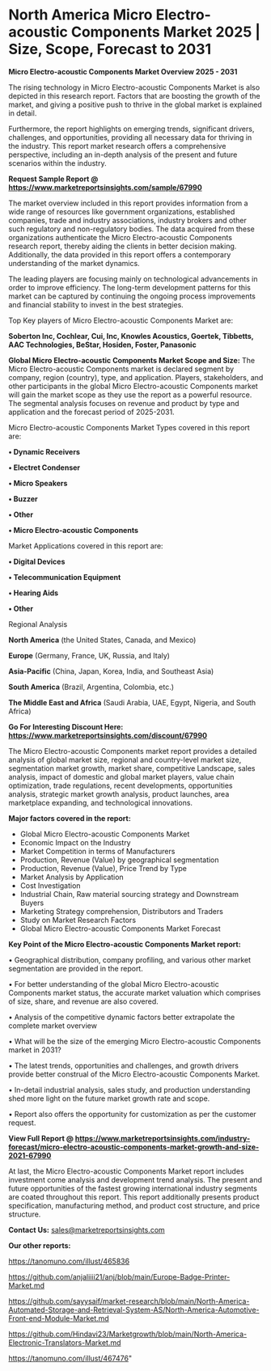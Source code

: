  # North America Micro Electro-acoustic Components Market 2025 | Size, Scope, Forecast to 2031

<Strong> Micro Electro-acoustic Components Market Overview 2025 - 2031</strong>

The rising technology in Micro Electro-acoustic Components Market is also depicted in this research report. Factors that are boosting the growth of the market, and giving a positive push to thrive in the global market is explained in detail.

Furthermore, the report highlights on emerging trends, significant drivers, challenges, and opportunities, providing all necessary data for thriving in the industry. This report market research offers a comprehensive perspective, including an in-depth analysis of the present and future scenarios within the industry.

<strong>Request Sample Report @ <a href=https://www.marketreportsinsights.com/sample/67990>https://www.marketreportsinsights.com/sample/67990</a></strong>

The market overview included in this report provides information from a wide range of resources like government organizations, established companies, trade and industry associations, industry brokers and other such regulatory and non-regulatory bodies. The data acquired from these organizations authenticate the Micro Electro-acoustic Components research report, thereby aiding the clients in better decision making. Additionally, the data provided in this report offers a contemporary understanding of the market dynamics.

The leading players are focusing mainly on technological advancements in order to improve efficiency. The long-term development patterns for this market can be captured by continuing the ongoing process improvements and financial stability to invest in the best strategies.

Top Key players of Micro Electro-acoustic Components Market are:

<strong>Soberton Inc, Cochlear, Cui, Inc, Knowles Acoustics, Goertek, Tibbetts, AAC Technologies, BeStar, Hosiden, Foster, Panasonic</strong>

<strong><b>Global Micro Electro-acoustic Components Market Scope and Size:</b></strong>
The Micro Electro-acoustic Components market is declared segment by company, region (country), type, and application. Players, stakeholders, and other participants in the global Micro Electro-acoustic Components market will gain the market scope as they use the report as a powerful resource. The segmental analysis focuses on revenue and product by type and application and the forecast period of 2025-2031.

Micro Electro-acoustic Components Market Types covered in this report are:

<strong>• Dynamic Receivers

• Electret Condenser

• Micro Speakers

• Buzzer

• Other

• Micro Electro-acoustic Components</strong>

Market Applications covered in this report are:

<strong>• Digital Devices

• Telecommunication Equipment

• Hearing Aids

• Other</strong> 

Regional Analysis

<strong>North America</strong> (the United States, Canada, and Mexico)

<strong>Europe</strong> (Germany, France, UK, Russia, and Italy)

<strong>Asia-Pacific</strong> (China, Japan, Korea, India, and Southeast Asia)

<strong>South America</strong> (Brazil, Argentina, Colombia, etc.)

<strong>The Middle East and Africa</strong> (Saudi Arabia, UAE, Egypt, Nigeria, and South Africa)

<strong>Go For Interesting Discount Here: <a href=https://www.marketreportsinsights.com/discount/67990>https://www.marketreportsinsights.com/discount/67990</a></strong>

The Micro Electro-acoustic Components market report provides a detailed analysis of global market size, regional and country-level market size, segmentation market growth, market share, competitive Landscape, sales analysis, impact of domestic and global market players, value chain optimization, trade regulations, recent developments, opportunities analysis, strategic market growth analysis, product launches, area marketplace expanding, and technological innovations.

<strong><b>Major factors covered in the report:</b></strong>
<ul>
  <li>Global Micro Electro-acoustic Components Market </li>
  <li>Economic Impact on the Industry</li>
  <li>Market Competition in terms of Manufacturers</li>
  <li>Production, Revenue (Value) by geographical segmentation</li>
  <li>Production, Revenue (Value), Price Trend by Type</li>
  <li>Market Analysis by Application</li>
  <li>Cost Investigation</li>
  <li>Industrial Chain, Raw material sourcing strategy and Downstream Buyers</li>
  <li>Marketing Strategy comprehension, Distributors and Traders</li>
  <li>Study on Market Research Factors</li>
  <li>Global Micro Electro-acoustic Components Market Forecast</li>
</ul>

<strong><b>Key Point of the Micro Electro-acoustic Components Market report:</b></strong>

• Geographical distribution, company profiling, and various other market segmentation are provided in the report.

• For better understanding of the global Micro Electro-acoustic Components market status, the accurate market valuation which comprises of size, share, and revenue are also covered.

• Analysis of the competitive dynamic factors better extrapolate the complete market overview

• What will be the size of the emerging Micro Electro-acoustic Components market in 2031?

• The latest trends, opportunities and challenges, and growth drivers provide better construal of the Micro Electro-acoustic Components Market.

• In-detail industrial analysis, sales study, and production understanding shed more light on the future market growth rate and scope.

• Report also offers the opportunity for customization as per the customer request.

<strong><b>View Full Report @ <a href=https://www.marketreportsinsights.com/industry-forecast/micro-electro-acoustic-components-market-growth-and-size-2021-67990>https://www.marketreportsinsights.com/industry-forecast/micro-electro-acoustic-components-market-growth-and-size-2021-67990</a></b></strong>


At last, the Micro Electro-acoustic Components Market report includes investment come analysis and development trend analysis. The present and future opportunities of the fastest growing international industry segments are coated throughout this report. This report additionally presents product specification, manufacturing method, and product cost structure, and price structure.

<strong>Contact Us:</strong>
sales@marketreportsinsights.com

<strong>Our other reports:</strong>

<a href=https://tanomuno.com/illust/465836>https://tanomuno.com/illust/465836</a>

<a href=https://github.com/anjaliiii21/anj/blob/main/Europe-Badge-Printer-Market.md>https://github.com/anjaliiii21/anj/blob/main/Europe-Badge-Printer-Market.md</a>

<a href=https://github.com/sayysaif/market-research/blob/main/North-America-Automated-Storage-and-Retrieval-System-AS/North-America-Automotive-Front-end-Module-Market.md>https://github.com/sayysaif/market-research/blob/main/North-America-Automated-Storage-and-Retrieval-System-AS/North-America-Automotive-Front-end-Module-Market.md</a>

<a href=https://github.com/Hindavi23/Marketgrowth/blob/main/North-America-Electronic-Translators-Market.md>https://github.com/Hindavi23/Marketgrowth/blob/main/North-America-Electronic-Translators-Market.md</a>

<a href=https://tanomuno.com/illust/467476>https://tanomuno.com/illust/467476</a>"
